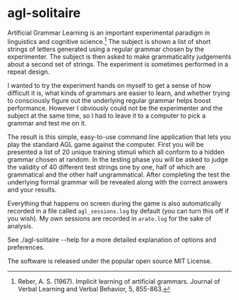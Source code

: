 agl-solitaire
=============

Artificial Grammar Learning is an important experimental paradigm in linguistics
and cognitive science.[^1] The subject is shown a list of short strings of
letters generated using a regular grammar chosen by the experimenter. The
subject is then asked to make grammaticality judgements about a second set of
strings. The experiment is sometimes performed in a repeat design.

I wanted to try the experiment hands on myself to get a sense of how difficult
it is, what kinds of grammars are easier to learn, and whether trying to
consciously figure out the underlying regular grammar helps boost performance.
However I obviously could not be the experimenter and the subject at the same
time, so I had to leave it to a computer to pick a grammar and test me on it.

The result is this simple, easy-to-use command line application that lets you
play the standard AGL game against the computer. First you will be presented a
list of 20 unique training stimuli which all conform to a hidden grammar chosen
at random. In the testing phase you will be asked to judge the validity of 40
different test strings one by one, half of which are grammatical and the other
half ungrammatical. After completing the test the underlying formal grammar will
be revealed along with the correct answers and your results.

Everything that happens on screen during the game is also automatically recorded
in a file called `agl_sessions.log` by default (you can turn this off if you
wish). My own sessions are recorded in `arato.log` for the sake of analysis.

See ./agl-solitaire --help for a more detailed explanation of options and
preferences.

The software is released under the popular open source MIT License.

[^1]: Reber, A. S. (1967). Implicit learning of artificial grammars. Journal of
Verbal Learning and Verbal Behavior, 5, 855-863.
